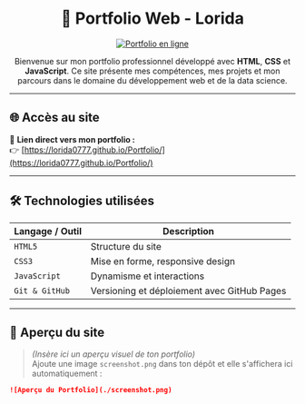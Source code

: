 <h1 align="center">💼 Portfolio Web - Lorida</h1>

<p align="center">
  <a href="https://lorida0777.github.io/Portfolio/" target="_blank">
    <img src="https://img.shields.io/badge/Portfolio-En ligne-00ADB5?style=for-the-badge&logo=githubpages&logoColor=white" alt="Portfolio en ligne" />
  </a>
</p>

<p align="center">
  Bienvenue sur mon portfolio professionnel développé avec <strong>HTML</strong>, <strong>CSS</strong> et <strong>JavaScript</strong>.  
  Ce site présente mes compétences, mes projets et mon parcours dans le domaine du développement web et de la data science.
</p>

---

## 🌐 Accès au site

🔗 **Lien direct vers mon portfolio :**  
👉 [https://lorida0777.github.io/Portfolio/](https://lorida0777.github.io/Portfolio/)

---

## 🛠️ Technologies utilisées

| Langage / Outil | Description |
|-----------------|-------------|
| `HTML5`         | Structure du site |
| `CSS3`          | Mise en forme, responsive design |
| `JavaScript`    | Dynamisme et interactions |
| `Git & GitHub`  | Versioning et déploiement avec GitHub Pages |

---

## 📸 Aperçu du site

> *(Insère ici un aperçu visuel de ton portfolio)*  
Ajoute une image `screenshot.png` dans ton dépôt et elle s'affichera ici automatiquement :

```markdown
![Aperçu du Portfolio](./screenshot.png)
